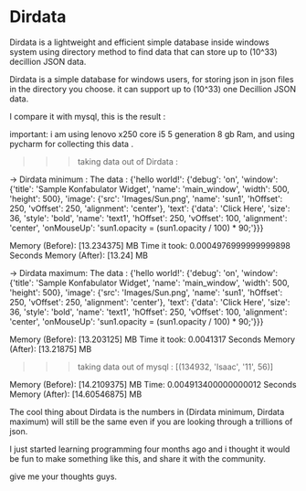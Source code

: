 # Dirdata
Dirdata is a lightweight and efficient simple database inside windows system using directory method to find data that can store up to (10^33) decillion JSON data.

Dirdata is a simple database for windows users, for storing json in json files in the directory you choose.
it can support up to (10^33) one Decillion JSON data.

I compare it with mysql, this is the result :

important: i am using lenovo x250 core i5 5 generation 8 gb Ram,
and using pycharm for collecting this data  .

>>>taking data out of Dirdata :

-> Dirdata minimum :
The data : {'hello world!': {'debug': 'on', 'window': {'title': 'Sample Konfabulator Widget', 'name': 'main_window', 'width': 500, 'height': 500}, 'image': {'src': 'Images/Sun.png', 'name': 'sun1', 'hOffset': 250, 'vOffset': 250, 'alignment': 'center'}, 'text': {'data': 'Click Here', 'size': 36, 'style': 'bold', 'name': 'text1', 'hOffset': 250, 'vOffset': 100, 'alignment': 'center', 'onMouseUp': 'sun1.opacity = (sun1.opacity / 100) * 90;'}}}

Memory (Before): [13.234375] MB
Time it took: 0.0004976999999999898 Seconds
Memory (After): [13.24] MB

-> Dirdata maximum:
The data : {'hello world!': {'debug': 'on', 'window': {'title': 'Sample Konfabulator Widget', 'name': 'main_window', 'width': 500, 'height': 500}, 'image': {'src': 'Images/Sun.png', 'name': 'sun1', 'hOffset': 250, 'vOffset': 250, 'alignment': 'center'}, 'text': {'data': 'Click Here', 'size': 36, 'style': 'bold', 'name': 'text1', 'hOffset': 250, 'vOffset': 100, 'alignment': 'center', 'onMouseUp': 'sun1.opacity = (sun1.opacity / 100) * 90;'}}}

Memory (Before): [13.203125] MB
Time it took: 0.0041317 Seconds
Memory (After): [13.21875] MB

>>>taking data out of mysql :
[(134932, 'Isaac', '11', 56)]

Memory (Before): [14.2109375] MB
Time: 0.004913400000000012 Seconds
Memory (After): [14.60546875] MB

The cool thing about Dirdata is the numbers in (Dirdata minimum, Dirdata maximum) will still be the same even if you are looking through a trillions of json.

I just started learning programming four months ago and i thought it would be fun to make something like this, and share it with the community.

give me your thoughts guys.
